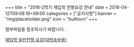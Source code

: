 +++
title = "2018-2학기 재입학 전형요강 안내"
date = 2018-04-12T09:08:16+09:00
categories = ["공지사항"]
banner = "img/placeholder.png"
icon = "bullhorn"
+++

<!--more-->

첨부파일을 참조하시기 바랍니다.

[재입학 일반전형 요강(대학송부용)](/atmoskor/files/재입학_일반전형_요강_대학송부용.hwp)

<br>
